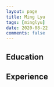 ```yaml
---
layout: page
title: Ming Lyu
tags: [minglyu]
date: 2020-08-22
comments: false
---
```


## Education

## Experience
